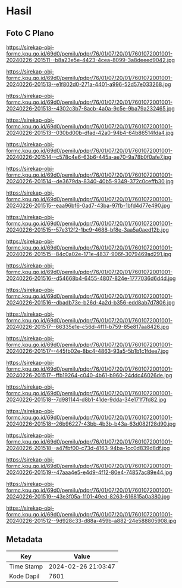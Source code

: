 # Hasil

## Foto C Plano

https://sirekap-obj-formc.kpu.go.id/69d0/pemilu/pdpr/76/01/07/20/01/7601072001001-20240226-201511--b8a23e5e-4423-4cea-8099-3a8deeed9042.jpg

https://sirekap-obj-formc.kpu.go.id/69d0/pemilu/pdpr/76/01/07/20/01/7601072001001-20240226-201513--e1f802d0-271a-4401-a996-52d57e033268.jpg

https://sirekap-obj-formc.kpu.go.id/69d0/pemilu/pdpr/76/01/07/20/01/7601072001001-20240226-201513--4302c3b7-8acb-4a0a-9c5e-9ba79a232465.jpg

https://sirekap-obj-formc.kpu.go.id/69d0/pemilu/pdpr/76/01/07/20/01/7601072001001-20240226-201513--030bd00b-dfad-42a0-94b4-64b86514fda4.jpg

https://sirekap-obj-formc.kpu.go.id/69d0/pemilu/pdpr/76/01/07/20/01/7601072001001-20240226-201514--c578c4e6-63b6-445a-ae70-9a78b0f0afe7.jpg

https://sirekap-obj-formc.kpu.go.id/69d0/pemilu/pdpr/76/01/07/20/01/7601072001001-20240226-201514--de3679da-8340-40b5-9349-372c0ceffb30.jpg

https://sirekap-obj-formc.kpu.go.id/69d0/pemilu/pdpr/76/01/07/20/01/7601072001001-20240226-201515--eaa96bf6-0ad7-43ba-97fb-1bfd4d77e490.jpg

https://sirekap-obj-formc.kpu.go.id/69d0/pemilu/pdpr/76/01/07/20/01/7601072001001-20240226-201515--57e312f2-1bc9-4688-bf8e-3aa5a0aed12b.jpg

https://sirekap-obj-formc.kpu.go.id/69d0/pemilu/pdpr/76/01/07/20/01/7601072001001-20240226-201515--84c0a02e-171e-4837-906f-3079469ad291.jpg

https://sirekap-obj-formc.kpu.go.id/69d0/pemilu/pdpr/76/01/07/20/01/7601072001001-20240226-201516--d54668b4-6455-4807-824e-1777036d6d4d.jpg

https://sirekap-obj-formc.kpu.go.id/69d0/pemilu/pdpr/76/01/07/20/01/7601072001001-20240226-201516--dbadb73e-b26d-4a2d-b356-edd8ab7d7806.jpg

https://sirekap-obj-formc.kpu.go.id/69d0/pemilu/pdpr/76/01/07/20/01/7601072001001-20240226-201517--66335e1e-c56d-4f11-b759-85e817aa8426.jpg

https://sirekap-obj-formc.kpu.go.id/69d0/pemilu/pdpr/76/01/07/20/01/7601072001001-20240226-201517--445fb02e-8bc4-4863-93a5-5b1b1c1fdee7.jpg

https://sirekap-obj-formc.kpu.go.id/69d0/pemilu/pdpr/76/01/07/20/01/7601072001001-20240226-201517--ffb19264-c040-4b61-b960-24ddc46026de.jpg

https://sirekap-obj-formc.kpu.go.id/69d0/pemilu/pdpr/76/01/07/20/01/7601072001001-20240226-201518--7d981144-d8b1-41de-9dda-34e171f7fd82.jpg

https://sirekap-obj-formc.kpu.go.id/69d0/pemilu/pdpr/76/01/07/20/01/7601072001001-20240226-201518--26b96227-43bb-4b3b-b43a-63d082f28d90.jpg

https://sirekap-obj-formc.kpu.go.id/69d0/pemilu/pdpr/76/01/07/20/01/7601072001001-20240226-201518--a47fbf00-c73d-4163-94ba-1cc0d839d8df.jpg

https://sirekap-obj-formc.kpu.go.id/69d0/pemilu/pdpr/76/01/07/20/01/7601072001001-20240226-201519--47aaa4e5-e4d9-4f12-80e4-74857ac89e44.jpg

https://sirekap-obj-formc.kpu.go.id/69d0/pemilu/pdpr/76/01/07/20/01/7601072001001-20240226-201519--43e3f05a-1101-49ed-8263-616815a0a380.jpg

https://sirekap-obj-formc.kpu.go.id/69d0/pemilu/pdpr/76/01/07/20/01/7601072001001-20240226-201512--9d928c33-d88a-459b-a882-24e588805908.jpg


## Metadata

| Key        | Value               |
| ---------- | ------------------- |
| Time Stamp | 2024-02-26 21:03:47 |
| Kode Dapil | 7601                |



